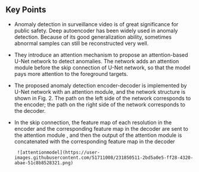 
## Key Points
* Anomaly detection in surveillance video is of great significance for public safety. Deep autoencoder has been widely used in anomaly detection. Because of its good generalization ability, sometimes abnormal samples can still be reconstructed very well.

* They introduce an attention mechanism to propose an attention-based U-Net network to detect anomalies. The network adds an attention module before the skip connection of U-Net network, so that the model pays more attention to the foreground targets.

* The proposed anomaly detection encoder-decoder is implemented by U-Net network with an attention module, and the network structure is shown in Fig. 2. The path on the left side of the network corresponds to the encoder; the path on the right side of the network corresponds to the decoder.

* In the skip connection, the feature map of each resolution in the encoder and the corresponding feature map in the decoder are sent to the attention module , and then the output of the attention module is concatenated with the corresponding feature map in the decoder
 
 
       ![attentionmodel](https://user-images.githubusercontent.com/51711008/231850511-2bd5a0e5-ff28-4320-abae-51c8b8528321.png)
